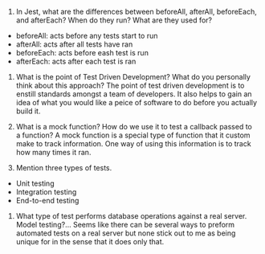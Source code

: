<!-- Answers to the Short Answer Essay Questions go here -->


1. In Jest, what are the differences between beforeAll, afterAll, beforeEach, and afterEach? When do they run? What are they used for?
- beforeAll: acts before any tests start to run
- afterAll: acts after all tests have ran
- beforeEach: acts before eash test is run
- afterEach: acts after each test is ran

1. What is the point of Test Driven Development? What do you personally think about this approach?
The point of test driven development is to enstill standards amongst a team of developers. It also helps to gain an idea of what you would like a peice of software to do before you actually build it.

1. What is a mock function? How do we use it to test a callback passed to a function?
A mock function is a special type of function that it custom make to track information. One way of using this information is to track how many times it ran.

1. Mention three types of tests.
- Unit testing
- Integration testing
- End-to-end testing

1. What type of test performs database operations against a real server.
Model testing?... Seems like there can be several ways to preform automated tests on a real server but none stick out to me as being unique for in the sense that it does only that.